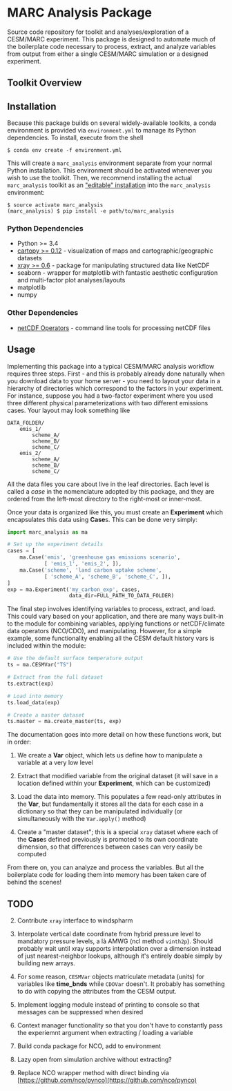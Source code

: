 # MARC Analysis Package

Source code repository for toolkit and analyses/exploration of a CESM/MARC experiment. This package is designed to automate much of the boilerplate code necessary to process, extract, and analyze variables from output from either a single CESM/MARC simulation or a designed experiment.

## Toolkit Overview


## Installation

Because this package builds on several widely-available toolkits, a conda environment is provided via `environment.yml` to manage its Python dependencies. To install, execute from the shell

```
$ conda env create -f environment.yml
```

This will create a `marc_analysis` environment separate from your normal Python installation. This environment should be activated whenever you wish to use the toolkit. Then, we recommend installing the actual `marc_analysis` toolkit as an ["editable" installation](http://pip-python3.readthedocs.org/en/latest/reference/pip_install.html#editable-installs) into the `marc_analysis` environment:

```
$ source activate marc_analysis
(marc_analysis) $ pip install -e path/to/marc_analysis
```

### Python Dependencies

- Python >= 3.4
- [cartopy >= 0.12](http://scitools.org.uk/cartopy/docs/latest/) - visualization of maps and cartographic/geographic datasets
- [xray >= 0.6](http://xray.readthedocs.org) - package for manipulating structured data like NetCDF
- seaborn - wrapper for matplotlib with fantastic aesthetic configuration and multi-factor plot analyses/layouts
- matplotlib
- numpy

### Other Dependencies

- [netCDF Operators](http://nco.sourceforge.net/) - command line tools for processing netCDF files

## Usage

Implementing this package into a typical CESM/MARC analysis workflow requires three steps. First - and this is probably already done naturally when you download data to your home server - you need to layout your data in a hierarchy of directories which correspond to the factors in your experiment. For instance, suppose you had a two-factor experiment where you used three different physical parameterizations with two different emissions cases. Your layout may look something like

    DATA_FOLDER/
        emis_1/
            scheme_A/
            scheme_B/
            scheme_C/
        emis_2/
            scheme_A/
            scheme_B/
            scheme_C/

All the data files you care about live in the leaf directories. Each level is called a *case* in the nomenclature adopted by this package, and they are ordered from the left-most directory to the right-most or inner-most.

Once your data is organized like this, you must create an **Experiment** which encapsulates this data using **Case**s. This can be done very simply:

```python
import marc_analysis as ma

# Set up the experiment details
cases = [
    ma.Case('emis', 'greenhouse gas emissions scenario',
            [ 'emis_1', 'emis_2', ]),
    ma.Case('scheme', 'land carbon uptake scheme',
            [ 'scheme_A', 'scheme_B', 'scheme_C', ]),
]
exp = ma.Experiment('my_carbon_exp', cases,
                    data_dir=FULL_PATH_TO_DATA_FOLDER)

```

The final step involves identifying variables to process, extract, and load. This could vary based on your application, and there are many ways built-in to the module for combining variables, applying functions or netCDF/climate data operators (NCO/CDO), and manipulating. However, for a simple example, some functionality enabling all the CESM default history vars is included within the module:

```python
# Use the default surface temperature output
ts = ma.CESMVar("TS")

# Extract from the full dataset
ts.extract(exp)

# Load into memory
ts.load_data(exp)

# Create a master dataset
ts.master = ma.create_master(ts, exp)
```

The documentation goes into more detail on how these functions work, but in order:

1. We create a **Var** object, which lets us define how to manipulate a variable at a very low level

2. Extract that modified variable from the original dataset (it will save in a location defined within your **Experiment**, which can be customized)

3. Load the data into memory. This populates a few read-only attributes in the **Var**, but fundamentally it stores all the data for each case in a dictionary so that they can be manipulated individually (or simultaneously with the `Var.apply()` method)

4. Create a "master dataset"; this is a special `xray` dataset where each of the **Case**s defined previously is promoted to its own coordinate dimension, so that differences between cases can very easily be computed

From there on, you can analyze and process the variables. But all the boilerplate code for loading them into memory has been taken care of behind the scenes!

## TODO

2. Contribute `xray` interface to windspharm

3. Interpolate vertical date coordinate from hybrid pressure level to mandatory pressure levels, a là AMWG (ncl method `vinth2p`). Should probably wait until xray supports interpolation over a dimension instead of just nearest-neighbor lookups, although it's entirely doable simply by building new arrays.

4. For some reason, `CESMVar` objects matriculate metadata (units) for variables like **time_bnds** while `CDOVar` doesn't. It probably has something to do with copying the attributes from the CESM output.

5. Implement logging module instead of printing to console so that messages can be suppressed when desired

6. Context manager functionality so that you don't have to constantly pass the experiemnt argument when extracting / loading a variable

7. Build conda package for NCO, add to environment

8. Lazy open from simulation archive without extracting?

9. Replace NCO wrapper method with direct binding via [https://github.com/nco/pynco](https://github.com/nco/pynco)